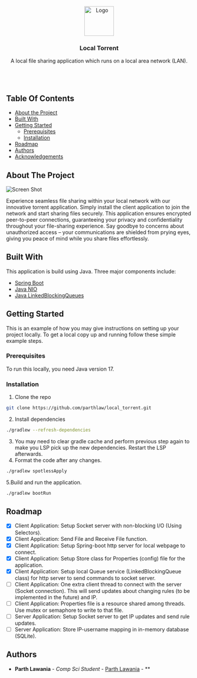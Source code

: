 <br/>
<p align="center">
  <a href="https://github.com/parthlaw/ReadME-Generator">
    <img src="images/logo.png" alt="Logo" width="80" height="80">
  </a>

  <h3 align="center">Local Torrent</h3>

  <p align="center">
    A local file sharing application which runs on a local area network (LAN).
    <br/>
    <br/>
<!--     <a href="https://github.com/parthlaw/ReadME-Generator"><strong>Explore the docs »</strong></a> -->
    <br/>
    <br/>
<!--     <a href="https://github.com/parthlaw/ReadME-Generator">View Demo</a>
    .
    <a href="https://github.com/parthlaw/ReadME-Generator/issues">Report Bug</a>
    .
    <a href="https://github.com/parthlaw/ReadME-Generator/issues">Request Feature</a> -->
  </p>
</p>


## Table Of Contents

* [About the Project](#about-the-project)
* [Built With](#built-with)
* [Getting Started](#getting-started)
  * [Prerequisites](#prerequisites)
  * [Installation](#installation)
* [Roadmap](#roadmap)
* [Authors](#authors)
* [Acknowledgements](#acknowledgements)

## About The Project

![Screen Shot](images/screenshot.png)

Experience seamless file sharing within your local network with our innovative torrent application. Simply install the client application to join the network and start sharing files securely. This application ensures encrypted peer-to-peer connections, guaranteeing your privacy and confidentiality throughout your file-sharing experience. Say goodbye to concerns about unauthorized access – your communications are shielded from prying eyes, giving you peace of mind while you share files effortlessly.

## Built With

This application is build using Java. Three major components include:

* [Spring Boot](https://spring.io)
* [Java NIO]()
* [Java LinkedBlockingQueues]()

## Getting Started

This is an example of how you may give instructions on setting up your project locally.
To get a local copy up and running follow these simple example steps.

### Prerequisites

To run this locally, you need Java version 17.

### Installation

1. Clone the repo

```sh
git clone https://github.com/parthlaw/local_torrent.git
```
2. Install dependencies

```sh
./gradlew --refresh-dependencies
```
3. You may need to clear gradle cache and perform previous step again to make you LSP pick up the new dependencies. Restart the LSP afterwards.
4. Format the code after any changes.

```sh
./gradlew spotlessApply
```
5.Build and run the application.
```sh
./gradlew bootRun
```

## Roadmap

- [x] Client Application: Setup Socket server with non-blocking I/O (Using Selectors).
- [x] Client Application: Send File and Receive File function.
- [x] Client Application: Setup Spring-boot http server for local webpage to connect.
- [x] Client Application: Setup Store class for Properties (config) file for the application.
- [x] Client Application: Setup local Queue service (LinkedBlockingQueue class) for http server to send commands to socket server.
- [ ] Client Application: One extra client thread to connect with the server (Socket connection). This will send updates about changing rules (to be implemented in the future) and IP.
- [ ] Client Application: Properties file is a resource shared among threads. Use mutex or semaphore to write to that file.
- [ ] Server Application: Setup Socket server to get IP updates and send rule updates.
- [ ] Server Application: Store IP-username mapping in in-memory database (SQLite).

## Authors

* **Parth Lawania** - *Comp Sci Student* - [Parth Lawania](https://github.com/parthlaw/) - **

